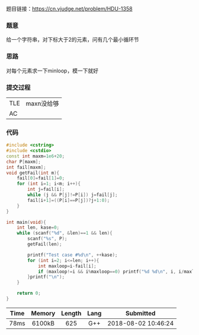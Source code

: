 题目链接：<https://cn.vjudge.net/problem/HDU-1358>

### 题意
给一个字符串，对下标大于2的元素，问有几个最小循环节

### 思路
对每个元素求一下minloop，模一下就好

### 提交过程
|||
:-|:-
TLE|maxn没给够
AC|

### 代码
```cpp
#include <cstring>
#include <cstdio>
const int maxm=1e6+20;
char P[maxm];
int fail[maxm];
void getFail(int m){
	fail[0]=fail[1]=0;
	for (int i=1; i<m; i++){
		int j=fail[i];
		while (j && P[j]!=P[i]) j=fail[j];
		fail[i+1]=((P[i]==P[j])?j+1:0);
	}
}

int main(void){
	int len, kase=0;
	while (scanf("%d", &len)==1 && len){
		scanf("%s", P);
		getFail(len);

		printf("Test case #%d\n", ++kase);
		for (int i=2; i<=len; i++){
			int maxloop=i-fail[i];
			if (maxloop!=i && i%maxloop==0) printf("%d %d\n", i, i/maxloop);
		}printf("\n");
	}

	return 0;
}
```

Time|Memory|Length|Lang|Submitted
:-:|:-:|:-:|:-:|:-:
78ms|6100kB|625|G++|2018-08-02 10:46:24